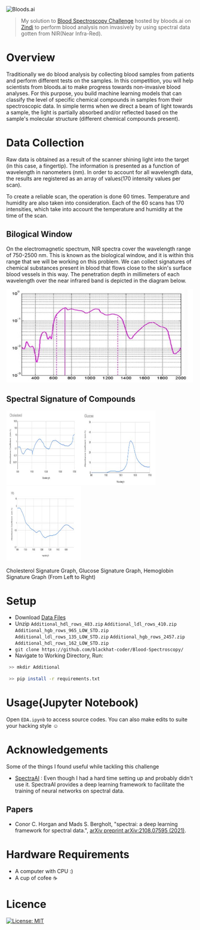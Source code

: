 ![Bloods.ai](https://zindpublic.blob.core.windows.net/public/uploads/image_attachment/image/1026/54f4e853-d513-4328-bfcd-b9069d0c8636.png)
> My solution to [Blood Spectroscopy Challenge](https://zindi.africa/competitions/bloodsai-blood-spectroscopy-classification-challenge) hosted by bloods.ai on [Zindi](https://zindi.africa) to perform blood analysis non invasively by using spectral data gotten from NIR(Near Infra-Red).

# Overview
Traditionally we do blood analysis by collecting blood samples from patients and perform different tests on the samples. In this competition, you will help scientists from bloods.ai to make progress towards non-invasive blood analyses.
For this purpose, you build machine learning models that can classify the level of specific chemical compounds in samples from their spectroscopic data. In simple terms when we direct a beam of light towards a sample, the light is partially absorbed and/or reflected based on the sample's molecular structure (different chemical compounds present).

# Data Collection
Raw data is obtained as a result of the scanner shining light into the target (in this case, a fingertip). The information is presented as a function of wavelength in nanometers (nm). In order to account for all wavelength data, the results are registered as an array of values(170 intensity values per scan).

To create a reliable scan, the operation is done 60 times. Temperature and humidity are also taken into consideration. Each of the 60 scans has 170 intensities, which take into account the temperature and humidity at the time of the scan.

## Bilogical Window
On the electromagnetic spectrum, NIR spectra cover the wavelength range of 750-2500 nm. This is known as the biological window, and it is within this range that we will be working on this problem. We can collect signatures of chemical substances present in blood that flows close to the skin's surface blood vessels in this way. The penetration depth in millimeters of each wavelength over the near infrared band is depicted in the diagram below.

<img src="https://github.com/blackhat-coder/Blood-Spectroscopy/blob/master/imgs/Biologicalwindow.JPG" width="500" height="250">
 
## Spectral Signature of Compounds
<img src="https://github.com/blackhat-coder/Blood-Spectroscopy/blob/master/imgs/cholesterol.JPG" width="200" height="200"><img src="https://github.com/blackhat-coder/Blood-Spectroscopy/blob/master/imgs/Glucose.JPG" width="200" height="200"><img src="https://github.com/blackhat-coder/Blood-Spectroscopy/blob/master/imgs/hemoglobin.JPG" width="200" height="200">
 
Cholesterol Signature Graph, Glucose Signature Graph, Hemoglobin Signature Graph (From Left to Right)

# Setup
- Download [Data Files](https://zindi.africa/competitions/bloodsai-blood-spectroscopy-classification-challenge/data)
- Unzip `Additional_hdl_rows_483.zip` `Additional_ldl_rows_410.zip` `Additional_hgb_rows_965_LOW_STD.zip` `Additional_ldl_rows_135_LOW_STD.zip` `Additional_hgb_rows_2457.zip` `Additional_hdl_rows_162_LOW_STD.zip`
- `git clone https://github.com/blackhat-coder/Blood-Spectroscopy/`
- Navigate to Working Directory, Run:
```bash
 >> mkdir Additional
 ```
```bash
 >> pip install -r requirements.txt
```

# Usage(Jupyter Notebook)
Open `EDA.ipynb` to access source codes. You can also make edits to suite your hacking style ☺

# Acknowledgements
Some of the things I found useful while tackling this challenge
- [SpectraAI](https://github.com/conor-horgan/spectrai) : Even though I had a hard time setting up and probably didn't use it. SpectraAI provides a deep learning framework to facilitate the training of neural networks on spectral data.
## Papers
- Conor C. Horgan and Mads S. Bergholt, "spectrai: a deep learning framework for spectral data.", [arXiv preprint arXiv:2108.07595 (2021)](https://arxiv.org/abs/2108.07595).

# Hardware Requirements
- A computer with CPU :) 
- A cup of cofee ☕

# Licence
[![License: MIT](https://img.shields.io/badge/License-MIT-yellow.svg)](https://github.com/blackhat-coder/Blood-Spectroscopy/blob/master/LICENCE)

